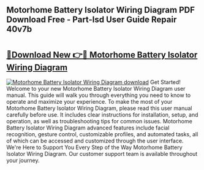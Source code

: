 ## Motorhome Battery Isolator Wiring Diagram PDF Download Free - Part-Isd User Guide Repair 40v7b

# <h2><a href="http://dfm60l0.blite.top/?on=Motorhome+Battery+Isolator+Wiring+Diagram">🔗Download New 👉🔴 Motorhome Battery Isolator Wiring Diagram</a></h2>

[![Motorhome Battery Isolator Wiring Diagram download](https://i.imgur.com/lujVjoI.png)](http://dfm60l0.blite.top/?on=Motorhome+Battery+Isolator+Wiring+Diagram)
Get Started! Welcome to your new Motorhome Battery Isolator Wiring Diagram user manual. This guide will walk you through everything you need to know to operate and maximize your experience. To make the most of your Motorhome Battery Isolator Wiring Diagram, please read this user manual carefully before use. It includes clear instructions for installation, setup, and operation, as well as troubleshooting tips for common issues. Motorhome Battery Isolator Wiring Diagram advanced features include facial recognition, gesture control, customizable profiles, and automated tasks, all of which can be accessed and customized through the user interface. We're Here to Support You Every Step of the Way Motorhome Battery Isolator Wiring Diagram. Our customer support team is available throughout your journey.
